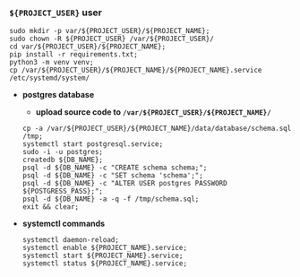 ### `${PROJECT_USER}` user
```
sudo mkdir -p var/${PROJECT_USER}/${PROJECT_NAME};
sudo chown -R ${PROJECT_USER} /var/${PROJECT_USER}/
cd var/${PROJECT_USER}/${PROJECT_NAME};
pip install -r requirements.txt;
python3 -m venv venv;
cp /var/${PROJECT_USER}/${PROJECT_NAME}/${PROJECT_NAME}.service /etc/systemd/system/
```
- **postgres database**
  - **upload source code to `/var/${PROJECT_USER}/${PROJECT_NAME}/`**
  ```
  cp -a /var/${PROJECT_USER}/${PROJECT_NAME}/data/database/schema.sql /tmp;  
  systemctl start postgresql.service;
  sudo -i -u postgres;  
  createdb ${DB_NAME}; 
  psql -d ${DB_NAME} -c "CREATE schema schema;";
  psql -d ${DB_NAME} -c "SET schema 'schema';";
  psql -d ${DB_NAME} -c "ALTER USER postgres PASSWORD ${POSTGRESS_PASS};";
  psql -d ${DB_NAME} -a -q -f /tmp/schema.sql;
  exit && clear;
  ```

- **systemctl commands**
  ```
  systemctl daemon-reload;
  systemctl enable ${PROJECT_NAME}.service;
  systemctl start ${PROJECT_NAME}.service;
  systemctl status ${PROJECT_NAME}.service;
  ```